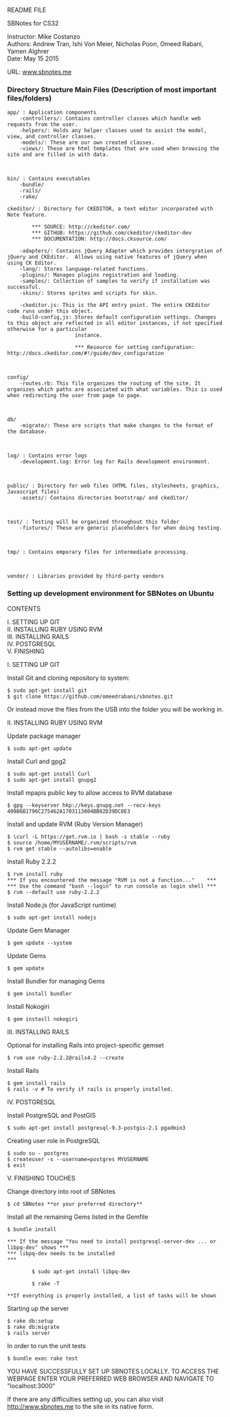 README FILE

SBNotes for CS32

Instructor: Mike Costanzo  
Authors: Andrew Tran, Ishi Von Meier, Nicholas Poon, Omeed Rabani, Yamen Alghrer  
Date: May 15 2015  

URL: www.sbnotes.me  




### Directory Structure Main Files (Description of most important files/folders) ###
	
	app/ : Application components
		-controllers/: Contains controller classes which handle web requests from the user.
		-helpers/: Holds any helper classes used to assist the model, view, and controller classes.
		-models/: These are our own created classes.  
		-views/: These are html templates that are used when browsing the site and are filled in with data.  
	


	bin/ : Contains executables
		-bundle/
		-rails/
		-rake/

	ckeditor/ : Directory for CKEDITOR, a text editor incorporated with Note feature.

			*** SOURCE: http://ckeditor.com/
			*** GITHUB: https://github.com/ckeditor/ckeditor-dev
			*** DOCUMENTATION: http://docs.cksource.com/
	
		-adapters/: Contains jQuery Adapter which provides intergration of jQuery and CKEditor.  Allows using native features of jQuery when using CK Editor.
		-lang/: Stores language-related functions. 
		-plugins/: Manages plugins registration and loading.
		-samples/: Collection of samples to verify if installation was successful.
		-skins/: Stores sprites and scripts for skin.

		-ckeditor.js: This is the API entry point. The entire CKEditor code runs under this object.
		-build-config,js: Stores default configuration settings. Changes to this object are reflected in all editor instances, if not specified otherwise for a particular      
		                  instance.  

		                  *** Resource for setting configuration: http://docs.ckeditor.com/#!/guide/dev_configuration



	config/  
		-routes.rb: This file organizes the routing of the site. It organizes which paths are associated with what variables. This is used when redirecting the user from page to page.  

	
	
	db/
		-migrate/: These are scripts that make changes to the format of the database.  

	

	log/ : Contains error logs
		-development.log: Error log for Rails development environment.



	public/ : Directory for web files (HTML files, stylesheets, graphics, Javascript files)
		-assets/: Contains directories bootstrap/ and ckeditor/

	
	
	test/ : Testing will be organized throughout this folder  
		-fixtures/: These are generic placeholders for when doing testing.  



	tmp/ : Contains emporary files for intermediate processing.



	vendor/ : Libraries provided by third-party vendors




### Setting up development environment for SBNotes on Ubuntu ###


CONTENTS  

I.		SETTING UP GIT  
II.		INSTALLING RUBY USING RVM  
III.	INSTALLING RAILS  
IV.		POSTGRESQL  
V.		FINISHING  





I.	SETTING UP GIT

Install Git and cloning repository to system:
	
	$ sudo apt-get install git
	$ git clone https://github.com/omeedrabani/sbnotes.git

Or instead move the files from the USB into the folder you will be working in.



II.	INSTALLING RUBY USING RVM

Update package manager

	$ sudo apt-get update


Install Curl and gpg2

	$ sudo apt-get install Curl
	$ sudo apt-get install gnupg2


Install mpapis public key to allow access to RVM database

	$ gpg --keyserver hkp://keys.gnupg.net --recv-keys 409B6B1796C275462A1703113804BB82D39DC0E3


Install and update RVM (Ruby Version Manager)

	$ \curl -L https://get.rvm.io | bash -s stable --ruby
	$ source /home/MYUSERNAME/.rvm/scripts/rvm
	$ rvm get stable --autolibs=enable


Install Ruby 2.2.2

	$ rvm install ruby
	*** If you encountered the message "RVM is not a function..." 	 ***
	***	Use the command "bash --login" to run console as login shell ***
	$ rvm --default use ruby-2.2.2


Install Node.js (for JavaScript runtime)

	$ sudo apt-get install nodejs


Update Gem Manager

	$ gem update --system


Update Gems

	$ gem update


Install Bundler for managing Gems

	$ gem install bundler


Install Nokogiri 

	$ gem instasll nokogiri





III. INSTALLING RAILS

Optional for installing Rails into project-specific gemset

	$ rvm use ruby-2.2.2@rails4.2 --create

Install Rails

	$ gem install rails
	$ rails -v # To verify if rails is properly installed.  





IV.	POSTGRESQL

Install PostgreSQL and PostGIS

	$ sudo apt-get install postgresql-9.3-postgis-2.1 pgadmin3

Creating user role in PostgreSQL

	$ sudo su - postgres
	$ createuser -s --username=postgres MYUSERNAME
	$ exit





V.	FINISHING TOUCHES

Change directory into root of SBNotes

	$ cd SBNotes **or your preferred directory**

Install all the remaining Gems listed in the Gemfile

	$ bundle install

	*** If the message "You need to install postgresql-server-dev ... or libpq-dev" shows ***
	*** libpq-dev needs to be installed													  ***

			$ sudo apt-get install libpq-dev

			$ rake -T 

	**If everything is properly installed, a list of tasks will be shown

Starting up the server

	$ rake db:setup
	$ rake db:migrate
	$ rails server

In order to run the unit tests  

	$ bundle exec rake test




YOU HAVE SUCCESSFULLY SET UP SBNOTES LOCALLY. TO ACCESS THE WEBPAGE 
ENTER YOUR PREFERRED WEB BROWSER AND NAVIGATE TO "localhost:3000" 

If there are any difficulties setting up, you can also visit  http://www.sbnotes.me  to the site in its native form.